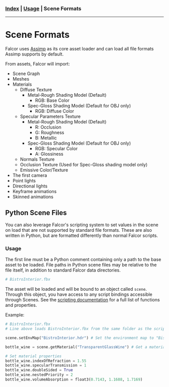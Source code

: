 ### [Index](../index.md) | [Usage](./index.md) | Scene Formats

--------

# Scene Formats

Falcor uses [Assimp](https://github.com/assimp/assimp) as its core asset loader and can load all file formats Assimp supports by default.

From assets, Falcor will import:
- Scene Graph
- Meshes
- Materials
    - Diffuse Texture
        - Metal-Rough Shading Model (Default)
            - RGB: Base Color
        - Spec-Gloss Shading Model (Default for OBJ only)
            - RGB: Diffuse Color
    - Specular Parameters Texture
        - Metal-Rough Shading Model (Default)
            - R: Occlusion
            - G: Roughness
            - B: Metallic
        - Spec-Gloss Shading Model (Default for OBJ only)
            - RGB: Specular Color
            - A: Glossiness 
    - Normals Texture
    - Occlusion Texture (Used for Spec-Gloss shading model only)
    - Emissive Color/Texture
- The first camera
- Point lights
- Directional lights
- Keyframe animations
- Skinned animations


## Python Scene Files

You can also leverage Falcor's scripting system to set values in the scene on load that are not supported by standard file formats. These are also written in Python, but are formatted differently than normal Falcor scripts. 

### Usage

The first line must be a Python comment containing only a path to the base asset to be loaded. File paths in Python scene files may be relative to the file itself, in addition to standard Falcor data directories.

```python
# BistroInterior.fbx
```

The asset will be loaded and will be bound to an object called `scene`. Through this object, you have access to any script bindings accessible through Scenes. See the [scripting documentation](./Scripting) for a full list of functions and properties.

Example:

```python
# BistroInterior.fbx
# Line above loads BistroInterior.fbx from the same folder as the script

scene.setEnvMap("BistroInterior.hdr") # Set the environment map to "BistroInterior.hdr" located in the same folder as the script

bottle_wine = scene.getMaterial("TransparentGlassWine") # Get a material from the scene by name

# Set material properties
bottle_wine.indexOfRefraction = 1.55
bottle_wine.specularTransmission = 1
bottle_wine.doubleSided = True
bottle_wine.nestedPriority = 2
bottle_wine.volumeAbsorption = float3(0.7143, 1.1688, 1.7169)
```